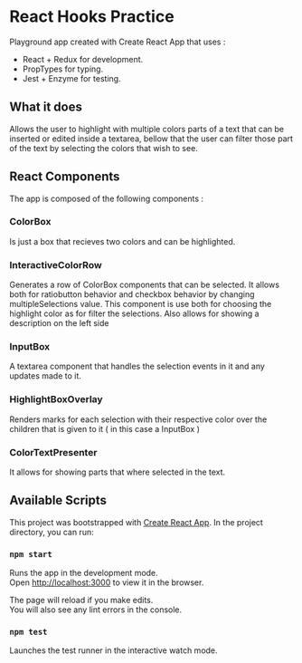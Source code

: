 
# React Hooks Practice 

Playground app created with Create React App that uses :
  - React + Redux for development.
  - PropTypes for typing.
  - Jest + Enzyme for testing.

## What it does

Allows the user to highlight with multiple colors parts of a text that can be inserted or edited inside a textarea,
  bellow that the user can filter those part of the text by selecting the colors that wish to see.

## React Components 

The app is composed of the following components :

### ColorBox

Is just a box that recieves two colors and can be highlighted.

### InteractiveColorRow

Generates a row of ColorBox components that can be selected. It allows both for ratiobutton behavior and checkbox behavior 
  by changing multipleSelections value.
This component is use both for choosing the highlight color as for filter the selections. Also allows for showing a description
  on the left side

### InputBox

A textarea component that handles the selection events in it and any updates made to it.

### HighlightBoxOverlay

Renders marks for each selection with their respective color over the children that is given to it ( in this case a InputBox )

### ColorTextPresenter

It allows for showing parts that where selected in the text.

## Available Scripts

This project was bootstrapped with [Create React App](https://github.com/facebook/create-react-app).
In the project directory, you can run:

### `npm start`

Runs the app in the development mode.<br>
Open [http://localhost:3000](http://localhost:3000) to view it in the browser.

The page will reload if you make edits.<br>
You will also see any lint errors in the console.

### `npm test`

Launches the test runner in the interactive watch mode.<br>

